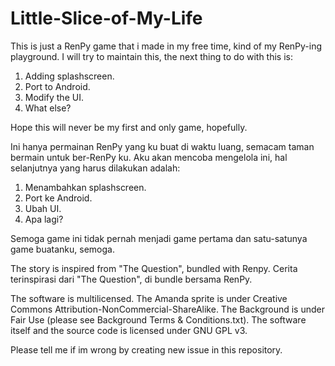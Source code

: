 # Little-Slice-of-My-Life
 
 This is just a RenPy game that i made in my free time, kind of my RenPy-ing playground.
 I will try to maintain this, the next thing to do with this is:

1. Adding splashscreen.
2. Port to Android.
3. Modify the UI.
4. What else?


Hope this will never be my first and only game, hopefully.


  Ini hanya permainan RenPy yang ku buat di waktu luang, semacam taman bermain untuk ber-RenPy ku.
  Aku akan mencoba mengelola ini, hal selanjutnya yang harus dilakukan adalah:

1. Menambahkan splashscreen.
2. Port ke Android.
3. Ubah UI.
4. Apa lagi?


Semoga game ini tidak pernah menjadi game pertama dan satu-satunya game buatanku, semoga.


The story is inspired from "The Question", bundled with Renpy.
Cerita terinspirasi dari "The Question", di bundle bersama RenPy.


The software is multilicensed.
 The Amanda sprite is under Creative Commons Attribution-NonCommercial-ShareAlike.
 The Background is under Fair Use (please see Background Terms & Conditions.txt).
 The software itself and the source code is licensed under GNU GPL v3.


Please tell me if im wrong by creating new issue in this repository.
